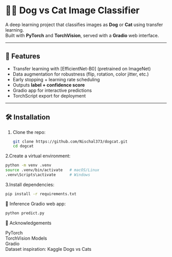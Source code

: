 # 🐶🐱 Dog vs Cat Image Classifier

A deep learning project that classifies images as **Dog** or **Cat** using transfer learning.  
Built with **PyTorch** and **TorchVision**, served with a **Gradio** web interface.

---

## 🚀 Features
- Transfer learning with [EfficientNet-B0] (pretrained on ImageNet)
- Data augmentation for robustness (flip, rotation, color jitter, etc.)
- Early stopping + learning rate scheduling
- Outputs **label + confidence score**
- Gradio app for interactive predictions
- TorchScript export for deployment

---
## 🛠️ Installation
1. Clone the repo:
   ```bash
   git clone https://github.com/Nischal373/dogcat.git
   cd dogcat

2.Create a virtual environment:
   ```bash
   python -m venv .venv
   source .venv/bin/activate   # macOS/Linux
   .venv\Scripts\activate      # Windows
   ```
3.Install dependencies:
```bash
pip install -r requirements.txt
```
🔮 Inference
Gradio web app:
```bash
python predict.py
```

🙌 Acknowledgements

PyTorch<br>
TorchVision Models<br>
Gradio<br>
Dataset inspiration: Kaggle Dogs vs Cats<br>
